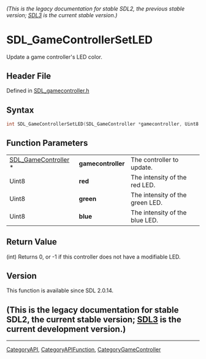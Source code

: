 ###### (This is the legacy documentation for stable SDL2, the previous stable version; [SDL3](https://wiki.libsdl.org/SDL3/) is the current stable version.)
# SDL_GameControllerSetLED

Update a game controller's LED color.

## Header File

Defined in [SDL_gamecontroller.h](https://github.com/libsdl-org/SDL/blob/SDL2/include/SDL_gamecontroller.h)

## Syntax

```c
int SDL_GameControllerSetLED(SDL_GameController *gamecontroller, Uint8 red, Uint8 green, Uint8 blue);
```

## Function Parameters

|                                            |                    |                                 |
| ------------------------------------------ | ------------------ | ------------------------------- |
| [SDL_GameController](SDL_GameController) * | **gamecontroller** | The controller to update.       |
| Uint8                                      | **red**            | The intensity of the red LED.   |
| Uint8                                      | **green**          | The intensity of the green LED. |
| Uint8                                      | **blue**           | The intensity of the blue LED.  |

## Return Value

(int) Returns 0, or -1 if this controller does not have a modifiable LED.

## Version

This function is available since SDL 2.0.14.

## (This is the legacy documentation for stable SDL2, the current stable version; [SDL3](https://wiki.libsdl.org/SDL3/) is the current development version.)



----
[CategoryAPI](CategoryAPI), [CategoryAPIFunction](CategoryAPIFunction), [CategoryGameController](CategoryGameController)

